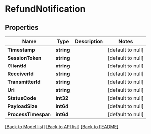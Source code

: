 # RefundNotification

## Properties
Name | Type | Description | Notes
------------ | ------------- | ------------- | -------------
**Timestamp** | **string** |  | [default to null]
**SessionToken** | **string** |  | [default to null]
**ClientId** | **string** |  | [default to null]
**ReceiverId** | **string** |  | [default to null]
**TransmitterId** | **string** |  | [default to null]
**Uri** | **string** |  | [default to null]
**StatusCode** | **int32** |  | [default to null]
**PayloadSize** | **int64** |  | [default to null]
**ProcessTimespan** | **int64** |  | [default to null]

[[Back to Model list]](../README.md#documentation-for-models) [[Back to API list]](../README.md#documentation-for-api-endpoints) [[Back to README]](../README.md)

